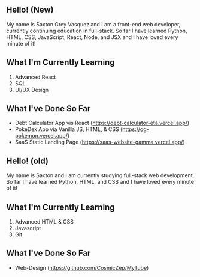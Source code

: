 ## Hello! (New)
My name is Saxton Grey Vasquez and I am a front-end web developer, currently continuing education in full-stack. So far I have learned Python, HTML, CSS, JavaScript, React, Node, and JSX and I have loved
every minute of it!

## What I'm Currently Learning 

1. Advanced React
2. SQL
3. UI/UX Design

## What I've Done So Far 

- Debt Calculator App vis React (https://debt-calculator-eta.vercel.app/)
- PokeDex App via Vanilla JS, HTML, & CSS (https://og-pokemon.vercel.app/)
- SaaS Static Landing Page (https://saas-website-gamma.vercel.app/)


## Hello! (old)
My name is Saxton and I am currently studying full-stack web development. So far I have learned Python, HTML, and CSS and I have loved
every minute of it!

## What I'm Currently Learning 

1. Advanced HTML & CSS
2. Javascript
3. Git

## What I've Done So Far 

- Web-Design (https://github.com/CosmicZep/MyTube)

